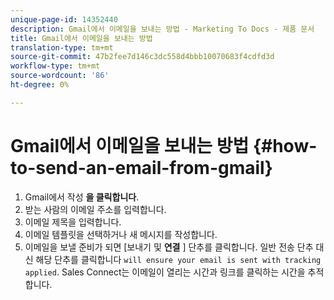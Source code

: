 ```yaml
---
unique-page-id: 14352440
description: Gmail에서 이메일을 보내는 방법 - Marketing To Docs - 제품 문서
title: Gmail에서 이메일을 보내는 방법
translation-type: tm+mt
source-git-commit: 47b2fee7d146c3dc558d4bbb10070683f4cdfd3d
workflow-type: tm+mt
source-wordcount: '86'
ht-degree: 0%

---
```



# Gmail에서 이메일을 보내는 방법 {#how-to-send-an-email-from-gmail}

1. Gmail에서 작성 **을 클릭합니다**.
1. 받는 사람의 이메일 주소를 입력합니다.
1. 이메일 제목을 입력합니다.
1. 이메일 템플릿을 선택하거나 새 메시지를 작성합니다.
1. 이메일을 보낼 준비가 되면 [보내기 및 **연결** ] 단추를 클릭합니다. 일반 전송 단추 대신 해당 단추를 클릭합니다 `will ensure your email is sent with tracking applied`. Sales Connect는 이메일이 열리는 시간과 링크를 클릭하는 시간을 추적합니다.

